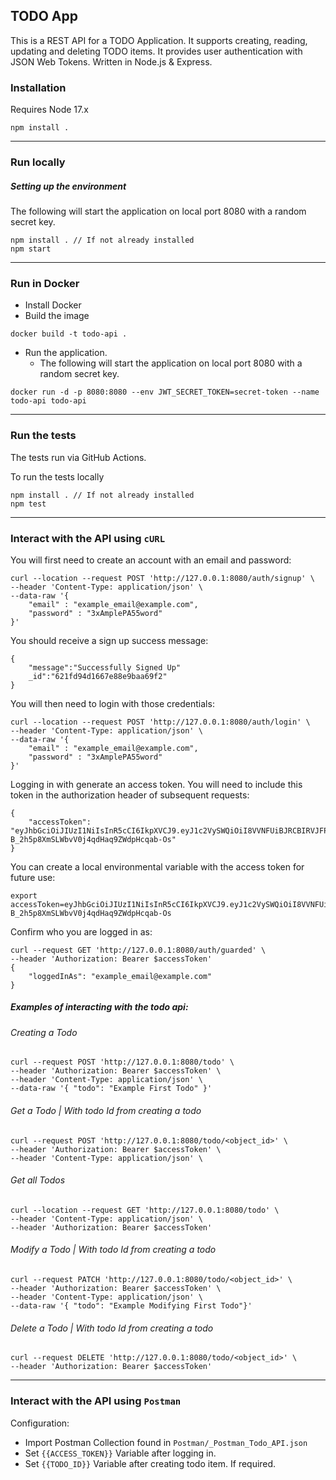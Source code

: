 ## TODO App

This is a REST API for a TODO Application. It supports creating, reading, updating and deleting TODO items. It provides user authentication with JSON Web Tokens. Written in Node.js & Express.

### Installation

Requires Node 17.x

```
npm install .
```

---

### Run locally

##### Setting up the environment

The following will start the application on local port 8080 with a random secret key.

```
npm install . // If not already installed
npm start
```

---

### Run in Docker

- Install Docker
- Build the image

```
docker build -t todo-api .
```

- Run the application.
  - The following will start the application on local port 8080 with a random secret key.

```
docker run -d -p 8080:8080 --env JWT_SECRET_TOKEN=secret-token --name todo-api todo-api
```

---

### Run the tests

The tests run via GitHub Actions.

To run the tests locally

```
npm install . // If not already installed
npm test
```

---

### Interact with the API using `cURL`

You will first need to create an account with an email and password:

```
curl --location --request POST 'http://127.0.0.1:8080/auth/signup' \
--header 'Content-Type: application/json' \
--data-raw '{
    "email" : "example_email@example.com",
    "password" : "3xAmplePA55word"
}'
```

You should receive a sign up success message:

```
{
    "message":"Successfully Signed Up"
    _id":"621fd94d1667e88e9baa69f2"
}
```

You will then need to login with those credentials:

```
curl --location --request POST 'http://127.0.0.1:8080/auth/login' \
--header 'Content-Type: application/json' \
--data-raw '{
    "email" : "example_email@example.com",
    "password" : "3xAmplePA55word"
}'
```

Logging in with generate an access token. You will need to include this token in the authorization header of subsequent requests:

```
{
    "accessToken": "eyJhbGciOiJIUzI1NiIsInR5cCI6IkpXVCJ9.eyJ1c2VySWQiOiI8VVNFUiBJRCBIRVJFPiIsImlhdCI6MTY0NjI1NjUwNywiZXhwIjoxNjQ2ODYxMzA3fQ.f2_C_i-B_2h5p8XmSLWbvV0j4qdHaq9ZWdpHcqab-Os"
}
```

You can create a local environmental variable with the access token for future use:

```
export accessToken=eyJhbGciOiJIUzI1NiIsInR5cCI6IkpXVCJ9.eyJ1c2VySWQiOiI8VVNFUiBJRCBIRVJFPiIsImlhdCI6MTY0NjI1NjUwNywiZXhwIjoxNjQ2ODYxMzA3fQ.f2_C_i-B_2h5p8XmSLWbvV0j4qdHaq9ZWdpHcqab-Os
```

Confirm who you are logged in as:

```
curl --request GET 'http://127.0.0.1:8080/auth/guarded' \
--header 'Authorization: Bearer $accessToken'
{
    "loggedInAs": "example_email@example.com"
}
```

##### Examples of interacting with the todo api:

###### Creating a Todo

```
curl --request POST 'http://127.0.0.1:8080/todo' \
--header 'Authorization: Bearer $accessToken' \
--header 'Content-Type: application/json' \
--data-raw '{ "todo": "Example First Todo" }'
```

###### Get a Todo | With todo Id from creating a todo

```
curl --request POST 'http://127.0.0.1:8080/todo/<object_id>' \
--header 'Authorization: Bearer $accessToken' \
--header 'Content-Type: application/json' \
```

###### Get all Todos

```
curl --location --request GET 'http://127.0.0.1:8080/todo' \
--header 'Content-Type: application/json' \
--header 'Authorization: Bearer $accessToken'
```

###### Modify a Todo | With todo Id from creating a todo

```
curl --request PATCH 'http://127.0.0.1:8080/todo/<object_id>' \
--header 'Authorization: Bearer $accessToken' \
--header 'Content-Type: application/json' \
--data-raw '{ "todo": "Example Modifying First Todo"}'
```

###### Delete a Todo | With todo Id from creating a todo

```
curl --request DELETE 'http://127.0.0.1:8080/todo/<object_id>' \
--header 'Authorization: Bearer $accessToken'
```

---

### Interact with the API using `Postman`

Configuration:

- Import Postman Collection found in `Postman/_Postman_Todo_API.json`
- Set `{{ACCESS_TOKEN}}` Variable after logging in.
- Set `{{TODO_ID}}` Variable after creating todo item. If required.
